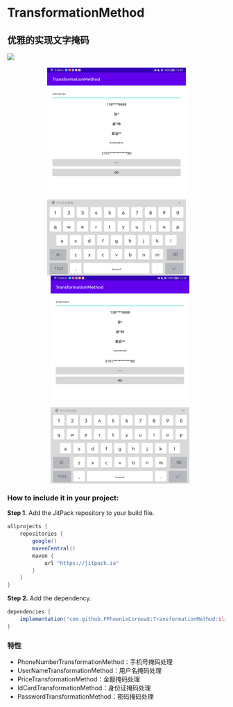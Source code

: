 # TransformationMethod

## 优雅的实现文字掩码

[![](https://jitpack.io/v/FPhoenixCorneaE/TransformationMethod.svg)](https://jitpack.io/#FPhoenixCorneaE/TransformationMethod)

<div align="center"> 
    <img src="https://github.com/FPhoenixCorneaE/TransformationMethod/blob/main/images/picture_hide.png" width="320" height="480" align="top" />
    <img src="https://github.com/FPhoenixCorneaE/TransformationMethod/blob/main/images/picture_hide.png" width="320" height="480" align="top" style="margin-left:15px" />
</div>

### How to include it in your project:

**Step 1.** Add the JitPack repository to your build file.

```groovy
allprojects {
    repositories {
        google()
        mavenCentral()
        maven {
            url "https://jitpack.io"
        }
    }
}
```

**Step 2.** Add the dependency.

```groovy
dependencies {
    implementation("com.github.FPhoenixCorneaE:TransformationMethod:$latest")
}
```

### 特性
* PhoneNumberTransformationMethod：手机号掩码处理
* UserNameTransformationMethod：用户名掩码处理
* PriceTransformationMethod：金额掩码处理
* IdCardTransformationMethod：身份证掩码处理
* PasswordTransformationMethod：密码掩码处理